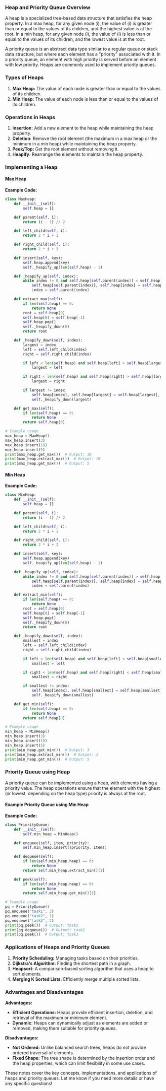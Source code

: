 ### Heap and Priority Queue Overview

A heap is a specialized tree-based data structure that satisfies the heap property. In a max heap, for any given node \(i\), the value of \(i\) is greater than or equal to the values of its children, and the highest value is at the root. In a min heap, for any given node \(i\), the value of \(i\) is less than or equal to the values of its children, and the lowest value is at the root.

A priority queue is an abstract data type similar to a regular queue or stack data structure, but where each element has a "priority" associated with it. In a priority queue, an element with high priority is served before an element with low priority. Heaps are commonly used to implement priority queues.

### Types of Heaps
1. **Max Heap:** The value of each node is greater than or equal to the values of its children.
2. **Min Heap:** The value of each node is less than or equal to the values of its children.

### Operations in Heaps

1. **Insertion:** Add a new element to the heap while maintaining the heap property.
2. **Deletion:** Remove the root element (the maximum in a max heap or the minimum in a min heap) while maintaining the heap property.
3. **Peek/Top:** Get the root element without removing it.
4. **Heapify:** Rearrange the elements to maintain the heap property.

### Implementing a Heap

#### Max Heap
**Example Code:**
```python
class MaxHeap:
    def __init__(self):
        self.heap = []

    def parent(self, i):
        return (i - 1) // 2

    def left_child(self, i):
        return 2 * i + 1

    def right_child(self, i):
        return 2 * i + 2

    def insert(self, key):
        self.heap.append(key)
        self._heapify_up(len(self.heap) - 1)

    def _heapify_up(self, index):
        while index != 0 and self.heap[self.parent(index)] < self.heap[index]:
            self.heap[self.parent(index)], self.heap[index] = self.heap[index], self.heap[self.parent(index)]
            index = self.parent(index)

    def extract_max(self):
        if len(self.heap) == 0:
            return None
        root = self.heap[0]
        self.heap[0] = self.heap[-1]
        self.heap.pop()
        self._heapify_down(0)
        return root

    def _heapify_down(self, index):
        largest = index
        left = self.left_child(index)
        right = self.right_child(index)

        if left < len(self.heap) and self.heap[left] > self.heap[largest]:
            largest = left

        if right < len(self.heap) and self.heap[right] > self.heap[largest]:
            largest = right

        if largest != index:
            self.heap[index], self.heap[largest] = self.heap[largest], self.heap[index]
            self._heapify_down(largest)

    def get_max(self):
        if len(self.heap) == 0:
            return None
        return self.heap[0]

# Example usage
max_heap = MaxHeap()
max_heap.insert(3)
max_heap.insert(10)
max_heap.insert(5)
print(max_heap.get_max())  # Output: 10
print(max_heap.extract_max())  # Output: 10
print(max_heap.get_max())  # Output: 5
```

#### Min Heap
**Example Code:**
```python
class MinHeap:
    def __init__(self):
        self.heap = []

    def parent(self, i):
        return (i - 1) // 2

    def left_child(self, i):
        return 2 * i + 1

    def right_child(self, i):
        return 2 * i + 2

    def insert(self, key):
        self.heap.append(key)
        self._heapify_up(len(self.heap) - 1)

    def _heapify_up(self, index):
        while index != 0 and self.heap[self.parent(index)] > self.heap[index]:
            self.heap[self.parent(index)], self.heap[index] = self.heap[index], self.heap[self.parent(index)]
            index = self.parent(index)

    def extract_min(self):
        if len(self.heap) == 0:
            return None
        root = self.heap[0]
        self.heap[0] = self.heap[-1]
        self.heap.pop()
        self._heapify_down(0)
        return root

    def _heapify_down(self, index):
        smallest = index
        left = self.left_child(index)
        right = self.right_child(index)

        if left < len(self.heap) and self.heap[left] < self.heap[smallest]:
            smallest = left

        if right < len(self.heap) and self.heap[right] < self.heap[smallest]:
            smallest = right

        if smallest != index:
            self.heap[index], self.heap[smallest] = self.heap[smallest], self.heap[index]
            self._heapify_down(smallest)

    def get_min(self):
        if len(self.heap) == 0:
            return None
        return self.heap[0]

# Example usage
min_heap = MinHeap()
min_heap.insert(3)
min_heap.insert(10)
min_heap.insert(5)
print(min_heap.get_min())  # Output: 3
print(min_heap.extract_min())  # Output: 3
print(min_heap.get_min())  # Output: 5
```

### Priority Queue using Heap

A priority queue can be implemented using a heap, with elements having a priority value. The heap operations ensure that the element with the highest (or lowest, depending on the heap type) priority is always at the root.

#### Example Priority Queue using Min Heap
**Example Code:**
```python
class PriorityQueue:
    def __init__(self):
        self.min_heap = MinHeap()

    def enqueue(self, item, priority):
        self.min_heap.insert((priority, item))

    def dequeue(self):
        if len(self.min_heap.heap) == 0:
            return None
        return self.min_heap.extract_min()[1]

    def peek(self):
        if len(self.min_heap.heap) == 0:
            return None
        return self.min_heap.get_min()[1]

# Example usage
pq = PriorityQueue()
pq.enqueue("task1", 3)
pq.enqueue("task2", 1)
pq.enqueue("task3", 2)
print(pq.peek())  # Output: task2
print(pq.dequeue())  # Output: task2
print(pq.peek())  # Output: task3
```

### Applications of Heaps and Priority Queues
1. **Priority Scheduling:** Managing tasks based on their priorities.
2. **Dijkstra's Algorithm:** Finding the shortest path in a graph.
3. **Heapsort:** A comparison-based sorting algorithm that uses a heap to sort elements.
4. **Merging K Sorted Lists:** Efficiently merge multiple sorted lists.

### Advantages and Disadvantages

**Advantages:**
- **Efficient Operations:** Heaps provide efficient insertion, deletion, and retrieval of the maximum or minimum element.
- **Dynamic:** Heaps can dynamically adjust as elements are added or removed, making them suitable for priority queues.

**Disadvantages:**
- **Not Ordered:** Unlike balanced search trees, heaps do not provide ordered traversal of elements.
- **Fixed Shape:** The tree shape is determined by the insertion order and the heap properties, which can limit flexibility in some use cases.

These notes cover the key concepts, implementations, and applications of heaps and priority queues. Let me know if you need more details or have any specific questions!